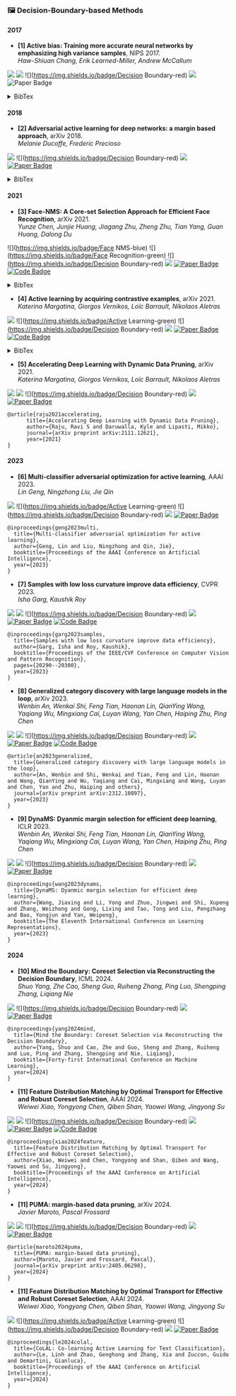 ### 🖼️ Decision-Boundary-based Methods

#### 2017

- **[1] Active bias: Training more accurate neural networks by emphasizing high variance samples**, NIPS 2017.  
  *Haw-Shiuan Chang, Erik Learned-Miller, Andrew McCallum*

![](https://img.shields.io/badge/Active_bias-blue) ![](https://img.shields.io/badge/Active_Learning-green)  ![](https://img.shields.io/badge/Decision Boundary-red) ![](https://img.shields.io/badge/Dataset_Pruning-orange)
<img src="https://img.shields.io/badge/NeurlPS-Paper-%23D2691E" alt="Paper Badge">

  <details> <summary>BibTex</summary>


  ```bibtex
@article{chang2017active,
  title={Active bias: Training more accurate neural networks by emphasizing high variance samples},
  author={Chang, Haw-Shiuan and Learned-Miller, Erik and McCallum, Andrew},
  journal={Advances in Neural Information Processing Systems},
  volume={30},
  year={2017}
}
  ```

  </details> 

#### 2018

- **[2] Adversarial active learning for deep networks: a margin based approach**, arXiv 2018.  
  *Melanie Ducoffe, Frederic Precioso*

![](https://img.shields.io/badge/Active_Learning-green)  ![](https://img.shields.io/badge/Decision Boundary-red) ![](https://img.shields.io/badge/Dataset_Pruning-orange)
<a href="https://arxiv.org/pdf/1203.3472"><img src="https://img.shields.io/badge/arXiv-Paper-%23D2691E?logo=arXiv" alt="Paper Badge"></a>

  <details> <summary>BibTex</summary>


  ```bibtex
@article{ducoffe2018adversarial,
  title={Adversarial active learning for deep networks: a margin based approach},
  author={Ducoffe, Melanie and Precioso, Frederic},
  journal={arXiv preprint arXiv:1802.09841},
  year={2018}
}
  ```

  </details> 

#### 2021

- **[3] Face-NMS: A Core-set Selection Approach for Efficient Face Recognition**, arXiv 2021.  
  *Yunze Chen, Junjie Huang, Jiagang Zhu, Zheng Zhu, Tian Yang, Guan Huang, Dalong Du*

![](https://img.shields.io/badge/Face NMS-blue) ![](https://img.shields.io/badge/Face Recognition-green)  ![](https://img.shields.io/badge/Decision Boundary-red) ![](https://img.shields.io/badge/Dataset_Pruning-orange)
<a href="https://proceedings.neurips.cc/paper_files/paper/2023/file/749252feedd44f7f10d47ec1d674a2f8-Paper-Conference.pdf"><img src="https://img.shields.io/badge/arXiv-Paper-%23D2691E?logo=arXiv" alt="Paper Badge"></a>
<a href="https://github.com/HuangJunJie2017/Face-NMS"><img src="https://img.shields.io/badge/GitHub-Code-brightgreen?logo=github" alt="Code Badge"></a>

  <details> <summary>BibTex</summary>

```LaTeX
@article{chen2021face,
  title={Face-NMS: A Core-set Selection Approach for Efficient Face Recognition},
  author={Chen, Yunze and Huang, Junjie and Zhu, Jiagang and Zhu, Zheng and Yang, Tian and Huang, Guan and Du, Dalong},
  journal={arXiv preprint arXiv:2109.04698},
  year={2021}
}
```

  </details> 

- **[4] Active learning by acquiring contrastive examples**, arXiv 2021.  
  *Katerina Margatina, Giorgos Vernikos, Loïc Barrault, Nikolaos Aletras*

![](https://img.shields.io/badge/CAL-blue) ![](https://img.shields.io/badge/Active Learning-green)  ![](https://img.shields.io/badge/Decision Boundary-red) ![](https://img.shields.io/badge/Dataset_Pruning-orange)
<a href="https://proceedings.neurips.cc/paper_files/paper/2023/file/749252feedd44f7f10d47ec1d674a2f8-Paper-Conference.pdf"><img src="https://img.shields.io/badge/arXiv-Paper-%23D2691E?logo=arXiv" alt="Paper Badge"></a>
<a href="https://github.com/mourga/contrastive-active-learning"><img src="https://img.shields.io/badge/GitHub-Code-brightgreen?logo=github" alt="Code Badge"></a>

  <details> <summary>BibTex</summary>

```LaTeX
@article{margatina2021active,
  title={Active learning by acquiring contrastive examples},
  author={Margatina, Katerina and Vernikos, Giorgos and Barrault, Lo{\"\i}c and Aletras, Nikolaos},
  journal={arXiv preprint arXiv:2109.03764},
  year={2021}
}
```

  </details> 

- **[5] Accelerating Deep Learning with Dynamic Data Pruning**, arXiv 2021.  
  *Katerina Margatina, Giorgos Vernikos, Loïc Barrault, Nikolaos Aletras*

![](https://img.shields.io/badge/Sometimes-blue) ![](https://img.shields.io/badge/Image_Classification-green)  ![](https://img.shields.io/badge/Decision Boundary-red) ![](https://img.shields.io/badge/Dataset_Pruning-orange)
<a href="https://proceedings.neurips.cc/paper_files/paper/2023/file/749252feedd44f7f10d47ec1d674a2f8-Paper-Conference.pdf"><img src="https://img.shields.io/badge/arXiv-Paper-%23D2691E?logo=arXiv" alt="Paper Badge"></a>

```
@article{raju2021accelerating,
      title={Accelerating Deep Learning with Dynamic Data Pruning}, 
      author={Raju, Ravi S and Daruwalla, Kyle and Lipasti, Mikko},
      journal={arXiv preprint arXiv:2111.12621},
      year={2021}
}
```

#### 2023

- **[6] Multi-classifier adversarial optimization for active learning**, AAAI 2023.  
  *Lin Geng, Ningzhong Liu, Jie Qin*

![](https://img.shields.io/badge/C^3-blue) ![](https://img.shields.io/badge/Active Learning-green)  ![](https://img.shields.io/badge/Decision Boundary-red) ![](https://img.shields.io/badge/Dataset_Pruning-orange)
<a href="https://arxiv.org/pdf/2401.16193"><img src="https://img.shields.io/badge/AAAI-Paper-%23D2691E" alt="Paper Badge"></a>

```
@inproceedings{geng2023multi,
  title={Multi-classifier adversarial optimization for active learning},
  author={Geng, Lin and Liu, Ningzhong and Qin, Jie},
  booktitle={Proceedings of the AAAI Conference on Artificial Intelligence},
  year={2023}
}
```

  </details> 

- **[7] Samples with low loss curvature improve data efficiency**, CVPR 2023.  
  *Isha Garg, Kaushik Roy*

![](https://img.shields.io/badge/SLo_Curves-blue) ![](https://img.shields.io/badge/Image_Classification-green)  ![](https://img.shields.io/badge/Decision Boundary-red) ![](https://img.shields.io/badge/Dataset_Pruning-orange)
<a href="https://openaccess.thecvf.com/content_cvpr_2017/poster/739_POSTER.pdf"><img src="https://img.shields.io/badge/CVPR-Paper-%23D2691E" alt="Paper Badge"></a>
<a href="https://github.com/isha-garg/SLo-Curves"><img src="https://img.shields.io/badge/GitHub-Code-brightgreen?logo=github" alt="Code Badge"></a>

```
@inproceedings{garg2023samples,
  title={Samples with low loss curvature improve data efficiency},
  author={Garg, Isha and Roy, Kaushik},
  booktitle={Proceedings of the IEEE/CVF Conference on Computer Vision and Pattern Recognition},
  pages={20290--20300},
  year={2023}
}
```

  </details> 

- **[8] Generalized category discovery with large language models in the loop**, arXiv 2023.  
  *Wenbin An, Wenkai Shi, Feng Tian, Haonan Lin, QianYing Wang, Yaqiang Wu, Mingxiang Cai, Luyan Wang, Yan Chen, Haiping Zhu, Ping Chen*

![](https://img.shields.io/badge/LIS-blue) ![](https://img.shields.io/badge/Active_Learning-green)  ![](https://img.shields.io/badge/Decision Boundary-red) ![](https://img.shields.io/badge/Dataset_Pruning-orange)
<a href="https://proceedings.neurips.cc/paper_files/paper/2023/file/749252feedd44f7f10d47ec1d674a2f8-Paper-Conference.pdf"><img src="https://img.shields.io/badge/arXiv-Paper-%23D2691E?logo=arXiv" alt="Paper Badge"></a>
<a href="https://github.com/Lackel/LOOP"><img src="https://img.shields.io/badge/GitHub-Code-brightgreen?logo=github" alt="Code Badge"></a>

```
@article{an2023generalized,
  title={Generalized category discovery with large language models in the loop},
  author={An, Wenbin and Shi, Wenkai and Tian, Feng and Lin, Haonan and Wang, QianYing and Wu, Yaqiang and Cai, Mingxiang and Wang, Luyan and Chen, Yan and Zhu, Haiping and others},
  journal={arXiv preprint arXiv:2312.10897},
  year={2023}
}
```

  </details> 

- **[9] DynaMS: Dyanmic margin selection for efficient deep learning**, ICLR 2023.  
  *Wenbin An, Wenkai Shi, Feng Tian, Haonan Lin, QianYing Wang, Yaqiang Wu, Mingxiang Cai, Luyan Wang, Yan Chen, Haiping Zhu, Ping Chen*

![](https://img.shields.io/badge/DynaMS-blue) ![](https://img.shields.io/badge/Image_Classification-green)  ![](https://img.shields.io/badge/Decision Boundary-red) ![](https://img.shields.io/badge/Dataset_Pruning-orange)
<a href="https://fanlai.me/assets/papers/coreset-iclr23.pdf"><img src="https://img.shields.io/badge/ICLR-Paper-%23D2691E" alt="Paper Badge"></a>

```
@inproceedings{wang2023dynams,
  title={DynaMS: Dyanmic margin selection for efficient deep learning},
  author={Wang, Jiaxing and Li, Yong and Zhuo, Jingwei and Shi, Xupeng and Zhang, Weizhong and Gong, Lixing and Tao, Tong and Liu, Pengzhang and Bao, Yongjun and Yan, Weipeng},
  booktitle={The Eleventh International Conference on Learning Representations},
  year={2023}
}
```

  </details> 

#### 2024

- **[10] Mind the Boundary: Coreset Selection via Reconstructing the Decision Boundary**, ICML 2024.  
  *Shuo Yang, Zhe Cao, Sheng Guo, Ruiheng Zhang, Ping Luo, Shengping Zhang, Liqiang Nie*

![](https://img.shields.io/badge/Image_Classification-green)  ![](https://img.shields.io/badge/Decision Boundary-red) ![](https://img.shields.io/badge/Dataset_Pruning-orange)
<a href="https://fanlai.me/assets/papers/coreset-iclr23.pdf"><img src="https://img.shields.io/badge/ICML-Paper-%23D2691E" alt="Paper Badge"></a>

```
@inproceedings{yang2024mind,
  title={Mind the Boundary: Coreset Selection via Reconstructing the Decision Boundary},
  author={Yang, Shuo and Cao, Zhe and Guo, Sheng and Zhang, Ruiheng and Luo, Ping and Zhang, Shengping and Nie, Liqiang},
  booktitle={Forty-first International Conference on Machine Learning},
  year={2024}
}
```

  </details> 

- **[11] Feature Distribution Matching by Optimal Transport for Effective and Robust Coreset Selection**, AAAI 2024.  
  *Weiwei Xiao, Yongyong Chen, Qiben Shan, Yaowei Wang, Jingyong Su*

![](https://img.shields.io/badge/FDMat-blue) ![](https://img.shields.io/badge/Image_Classification-green)  ![](https://img.shields.io/badge/Decision Boundary-red) ![](https://img.shields.io/badge/Dataset_Pruning-orange)
<a href="https://arxiv.org/pdf/2401.16193"><img src="https://img.shields.io/badge/AAAI-Paper-%23D2691E" alt="Paper Badge"></a>
<a href="https://github.com/successhaha/FDMat"><img src="https://img.shields.io/badge/GitHub-Code-brightgreen?logo=github" alt="Code Badge"></a>

```
@inproceedings{xiao2024feature,
  title={Feature Distribution Matching by Optimal Transport for Effective and Robust Coreset Selection},
  author={Xiao, Weiwei and Chen, Yongyong and Shan, Qiben and Wang, Yaowei and Su, Jingyong},
  booktitle={Proceedings of the AAAI Conference on Artificial Intelligence},
  year={2024}
}
```

  </details> 

- **[11] PUMA: margin-based data pruning**, arXiv 2024.  
  *Javier Maroto, Pascal Frossard*

![](https://img.shields.io/badge/PUMA-blue) ![](https://img.shields.io/badge/Image_Classification-green)  ![](https://img.shields.io/badge/Decision Boundary-red) ![](https://img.shields.io/badge/Dataset_Pruning-orange)
<a href="https://proceedings.neurips.cc/paper_files/paper/2023/file/749252feedd44f7f10d47ec1d674a2f8-Paper-Conference.pdf"><img src="https://img.shields.io/badge/arXiv-Paper-%23D2691E?logo=arXiv" alt="Paper Badge"></a>

```
@article{maroto2024puma,
  title={PUMA: margin-based data pruning},
  author={Maroto, Javier and Frossard, Pascal},
  journal={arXiv preprint arXiv:2405.06298},
  year={2024}
}
```

  </details> 

- **[11] Feature Distribution Matching by Optimal Transport for Effective and Robust Coreset Selection**, AAAI 2024.  
  *Weiwei Xiao, Yongyong Chen, Qiben Shan, Yaowei Wang, Jingyong Su*

![](https://img.shields.io/badge/CoLAL-blue) ![](https://img.shields.io/badge/Active Learning-green)  ![](https://img.shields.io/badge/Decision Boundary-red) ![](https://img.shields.io/badge/Dataset_Pruning-orange)
<a href="https://arxiv.org/pdf/2401.16193"><img src="https://img.shields.io/badge/AAAI-Paper-%23D2691E" alt="Paper Badge"></a>

```
@inproceedings{le2024colal,
  title={CoLAL: Co-learning Active Learning for Text Classification},
  author={Le, Linh and Zhao, Genghong and Zhang, Xia and Zuccon, Guido and Demartini, Gianluca},
  booktitle={Proceedings of the AAAI Conference on Artificial Intelligence},
  year={2024}
}
```

  </details> 